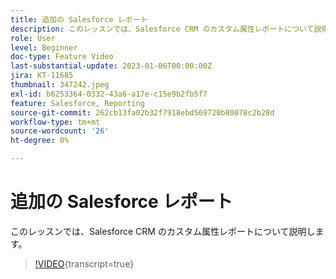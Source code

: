 ```yaml
---
title: 追加の Salesforce レポート
description: このレッスンでは、Salesforce CRM のカスタム属性レポートについて説明します。
role: User
level: Beginner
doc-type: Feature Video
last-substantial-update: 2023-01-06T00:00:00Z
jira: KT-11685
thumbnail: 347242.jpeg
exl-id: b6253364-0332-43a6-a17e-c15e9b2fb5f7
feature: Salesforce, Reporting
source-git-commit: 262cb13fa02b32f7918ebd569720b80078c2b28d
workflow-type: tm+mt
source-wordcount: '26'
ht-degree: 0%

---
```


# 追加の Salesforce レポート

このレッスンでは、Salesforce CRM のカスタム属性レポートについて説明します。

>[!VIDEO](https://video.tv.adobe.com/v/347242/?learn=on){transcript=true}
